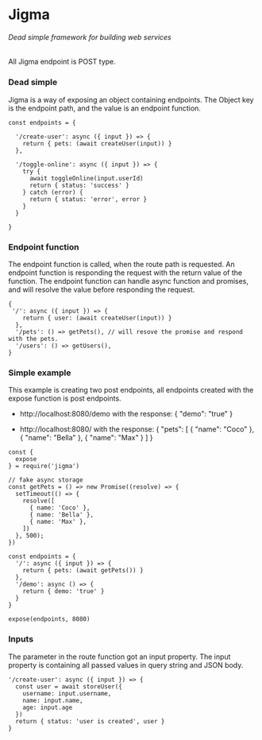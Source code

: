 # Jigma
###### Dead simple framework for building web services
All Jigma endpoint is POST type.

### Dead simple
Jigma is a way of exposing an object containing endpoints.
The Object key is the endpoint path, and the value is an endpoint function.
```
const endpoints = {

  '/create-user': async ({ input }) => {
    return { pets: (await createUser(input)) }
  },

  '/toggle-online': async ({ input }) => {
    try {
      await toggleOnline(input.userId)
      return { status: 'success' }  
    } catch (error) {
      return { status: 'error', error }  
    }
  }

}
```
### Endpoint function
The endpoint function is called, when the route path is requested. An endpoint function is responding the request with the return value of the function. The endpoint function can handle async function and promises, and will resolve the value before responding the request. 
```
{
 '/': async ({ input }) => {
    return { user: (await createUser(input)) }
  },
  '/pets': () => getPets(), // will resove the promise and respond with the pets.
  '/users': () => getUsers(),
}
```

### Simple example
This example is creating two post endpoints, all endpoints created with the expose function is post endpoints.
- http://localhost:8080/demo with the response:
{
    "demo": "true"
}

- http://localhost:8080/ with the response:
{
    "pets": [
        {
            "name": "Coco"
        },
        {
            "name": "Bella"
        },
        {
            "name": "Max"
        }
    ]
}
```
const {
  expose
} = require('jigma')

// fake async storage
const getPets = () => new Promise((resolve) => {
  setTimeout(() => {
    resolve([
      { name: 'Coco' },
      { name: 'Bella' },
      { name: 'Max' },
    ])
  }, 500);
})

const endpoints = {
  '/': async ({ input }) => {
    return { pets: (await getPets()) }
  },
  '/demo': async () => {
    return { demo: 'true' }
  }
}

expose(endpoints, 8080)
```
### Inputs
The parameter in the route function got an input property. The input property is containing all passed values in query string and JSON body.
```
'/create-user': async ({ input }) => {
  const user = await storeUser({
  	username: input.username,
    name: input.name,
    age: input.age
  })
  return { status: 'user is created', user }
}
```
